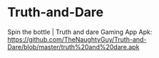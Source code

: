 # Truth-and-Dare
Spin the bottle | Truth and dare Gaming App
Apk: https://github.com/TheNaughtyGuy/Truth-and-Dare/blob/master/truth%20and%20dare.apk
